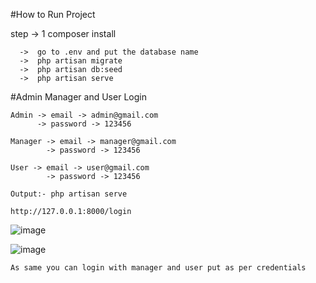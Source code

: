 #How to Run Project 

step -> 1 composer install
      
      ->  go to .env and put the database name
      ->  php artisan migrate
      ->  php artisan db:seed 
      ->  php artisan serve

#Admin Manager and User Login 

    Admin -> email -> admin@gmail.com
          -> password -> 123456

    Manager -> email -> manager@gmail.com
            -> password -> 123456

    User -> email -> user@gmail.com
            -> password -> 123456

    Output:- php artisan serve

    http://127.0.0.1:8000/login

   ![image](https://github.com/amitscotocus/multi-auth-laravel-9/assets/73776438/a6c55998-8b4e-4d7c-b727-1416507e2ae8)


![image](https://github.com/amitscotocus/multi-auth-laravel-9/assets/73776438/dc388541-9559-4952-a312-5380c345e415)


    As same you can login with manager and user put as per credentials
